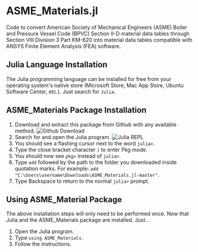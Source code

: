 # ASME_Materials.jl
Code to convert American Society of Mechanical Engineers (ASME) Boiler and Pressure Vessel Code (BPVC) Section II-D material data tables through Section VIII Division 3 Part KM-620 into material data tables compatible with ANSYS Finite Element Analysis (FEA) software.

## Julia Language Installation
The Julia programming language can be installed for free from your operating system's native store (Microsoft Store, Mac App Store, Ubuntu Software Center, etc.). Just search for `Julia`.

## ASME_Materials Package Installation
1. Download and extract this package from Github with any available method.
![Github Download](https://sites.northwestern.edu/researchcomputing/files/2021/05/github.png)
2. Search for and open the Julia program.
![Julia REPL](https://data-science-with-julia.gitlab.io/images/julia_repl.png)
3. You should see a flashing cursor next to the word `julia>`.
4. Type the close bracket character `]` to enter Pkg mode.
5. You should now see `pkg>` instead of `julia>`.
6. Type `add` followed by the path to the folder you downloaded inside quotation marks.
For example: `add "C:\Users\username\Downloads\ASME_Materials.jl-master"`.
7. Type Backspace to return to the normal `julia>` prompt.

## Using ASME_Material Package
The above installation steps will only need to be performed once. Now that Julia and the ASME_Materials package are installed. Just...
1. Open the Julia program.
2. Type `using ASME_Materials`.
3. Follow the instructions.